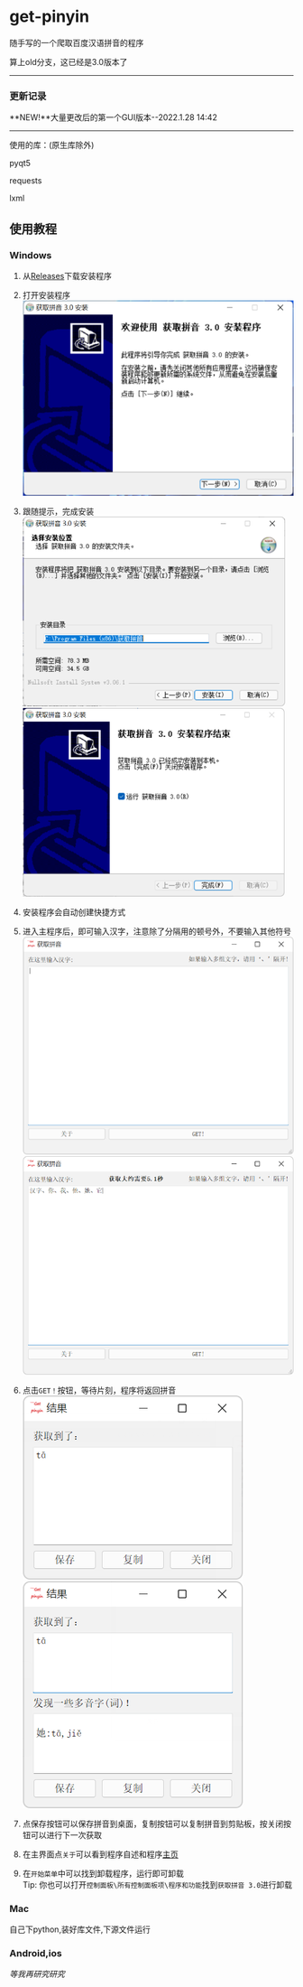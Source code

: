 # get-pinyin
 
随手写的一个爬取百度汉语拼音的程序

算上old分支，这已经是3.0版本了
___

### 更新记录

**NEW!**大量更改后的第一个GUI版本--2022.1.28 14:42

___

使用的库：(原生库除外)

pyqt5

requests

lxml


## 使用教程

### Windows

1. 从[Releases](https://github.com/link-fgfgui/get-pinyin/releases)下载安装程序

2. 打开安装程序<br>![image](media/image5.png)

3. 跟随提示，完成安装<br>![image](media/image7.png)<br>![image](media/image6.png)

4. 安装程序会自动创建快捷方式<br>

5. 进入主程序后，即可输入汉字，注意除了分隔用的顿号外，不要输入其他符号<br>![image](media/image2.png)![image](media/image9.png)

6. 点击`GET！`按钮，等待片刻，程序将返回拼音<br>![image](media/image4.png)![image](media/image3.png)

7. 点保存按钮可以保存拼音到桌面，复制按钮可以复制拼音到剪贴板，按关闭按钮可以进行下一次获取

8. 在主界面点`关于`可以看到程序自述和程序[主页](https://github.com/link-fgfgui/get-pinyin)

9. 在`开始菜单`中可以找到卸载程序，运行即可卸载<br>Tip: 你也可以打开`控制面板\所有控制面板项\程序和功能`找到`获取拼音 3.0`进行卸载<br>

### Mac
自己下python,装好库文件,下源文件运行

### Android,ios

*等我再研究研究*
